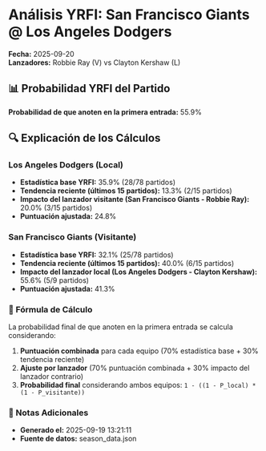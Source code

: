 # Análisis YRFI: San Francisco Giants @ Los Angeles Dodgers

**Fecha:** 2025-09-20  
**Lanzadores:** Robbie Ray (V) vs Clayton Kershaw (L)

## 📊 Probabilidad YRFI del Partido

**Probabilidad de que anoten en la primera entrada:** 55.9%

## 🔍 Explicación de los Cálculos

### Los Angeles Dodgers (Local)
- **Estadística base YRFI:** 35.9% (28/78 partidos)
- **Tendencia reciente (últimos 15 partidos):** 13.3% (2/15 partidos)
- **Impacto del lanzador visitante (San Francisco Giants - Robbie Ray):** 20.0% (3/15 partidos)
- **Puntuación ajustada:** 24.8%

### San Francisco Giants (Visitante)
- **Estadística base YRFI:** 32.1% (25/78 partidos)
- **Tendencia reciente (últimos 15 partidos):** 40.0% (6/15 partidos)
- **Impacto del lanzador local (Los Angeles Dodgers - Clayton Kershaw):** 55.6% (5/9 partidos)
- **Puntuación ajustada:** 41.3%

### 📝 Fórmula de Cálculo

La probabilidad final de que anoten en la primera entrada se calcula considerando:
1. **Puntuación combinada** para cada equipo (70% estadística base + 30% tendencia reciente)
2. **Ajuste por lanzador** (70% puntuación combinada + 30% impacto del lanzador contrario)
3. **Probabilidad final** considerando ambos equipos: `1 - ((1 - P_local) * (1 - P_visitante))`

### 📌 Notas Adicionales

- **Generado el:** 2025-09-19 13:21:11
- **Fuente de datos:** season_data.json
